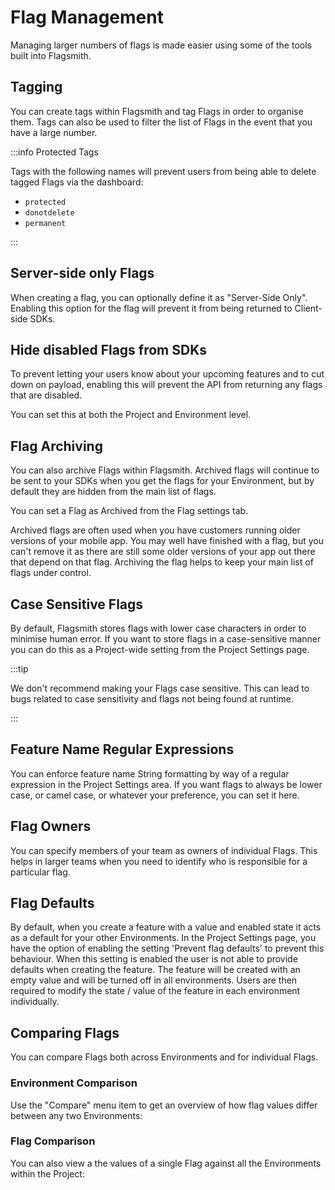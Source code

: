 # Flag Management

Managing larger numbers of flags is made easier using some of the tools built into Flagsmith.

## Tagging

You can create tags within Flagsmith and tag Flags in order to organise them. Tags can also be used to filter the list
of Flags in the event that you have a large number.

:::info Protected Tags

Tags with the following names will prevent users from being able to delete tagged Flags via the dashboard:

- `protected`
- `donotdelete`
- `permanent`

:::

## Server-side only Flags

When creating a flag, you can optionally define it as "Server-Side Only". Enabling this option for the flag will prevent
it from being returned to Client-side SDKs.

## Hide disabled Flags from SDKs

To prevent letting your users know about your upcoming features and to cut down on payload, enabling this will prevent
the API from returning any flags that are disabled.

You can set this at both the Project and Environment level.

## Flag Archiving

You can also archive Flags within Flagsmith. Archived flags will continue to be sent to your SDKs when you get the flags
for your Environment, but by default they are hidden from the main list of flags.

You can set a Flag as Archived from the Flag settings tab.

Archived flags are often used when you have customers running older versions of your mobile app. You may well have
finished with a flag, but you can't remove it as there are still some older versions of your app out there that depend
on that flag. Archiving the flag helps to keep your main list of flags under control.

## Case Sensitive Flags

By default, Flagsmith stores flags with lower case characters in order to minimise human error. If you want to store
flags in a case-sensitive manner you can do this as a Project-wide setting from the Project Settings page.

:::tip

We don't recommend making your Flags case sensitive. This can lead to bugs related to case sensitivity and flags not
being found at runtime.

:::

## Feature Name Regular Expressions

You can enforce feature name String formatting by way of a regular expression in the Project Settings area. If you want
flags to always be lower case, or camel case, or whatever your preference, you can set it here.

## Flag Owners

You can specify members of your team as owners of individual Flags. This helps in larger teams when you need to identify
who is responsible for a particular flag.

## Flag Defaults

By default, when you create a feature with a value and enabled state it acts as a default for your other Environments.
In the Project Settings page, you have the option of enabling the setting 'Prevent flag defaults' to prevent this
behaviour. When this setting is enabled the user is not able to provide defaults when creating the feature. The feature
will be created with an empty value and will be turned off in all environments. Users are then required to modify the
state / value of the feature in each environment individually.

## Comparing Flags

You can compare Flags both across Environments and for individual Flags.

### Environment Comparison

Use the "Compare" menu item to get an overview of how flag values differ between any two Environments:

### Flag Comparison

You can also view a the values of a single Flag against all the Environments within the Project:
